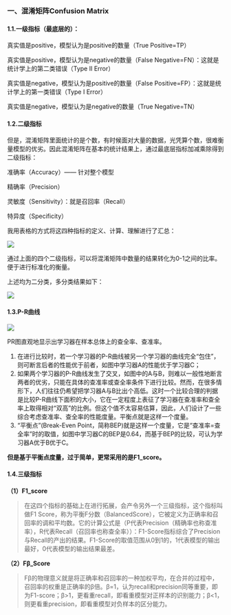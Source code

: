 ### 一、混淆矩阵Confusion Matrix

#### 1.1.一级指标（最底层的）：

真实值是positive，模型认为是positive的数量（True Positive=TP）

真实值是positive，模型认为是negative的数量（False Negative=FN）：这就是统计学上的第二类错误（Type II Error）

真实值是negative，模型认为是positive的数量（False Positive=FP）：这就是统计学上的第一类错误（Type I Error）

真实值是negative，模型认为是negative的数量（True Negative=TN）



#### 1.2.二级指标

但是，混淆矩阵里面统计的是个数，有时候面对大量的数据，光凭算个数，很难衡量模型的优劣。因此混淆矩阵在基本的统计结果上，通过最底层指标加减乘除得到二级指标：

  准确率（Accuracy）—— 针对整个模型

  精确率（Precision）

  灵敏度（Sensitivity）：就是召回率（Recall）

  特异度（Specificity）

  我用表格的方式将这四种指标的定义、计算、理解进行了汇总：

  ![](https://secure2.wostatic.cn/static/e5ebLm5K7GZHRPSiPndfqe/image.png?auth_key=1669178888-7ZKBDtBRyGy86w39pcqzbc-0-09101cf9d94ada309ed6e23c026c2972)

通过上面的四个二级指标，可以将混淆矩阵中数量的结果转化为0-1之间的比率。便于进行标准化的衡量。

上述均为二分类，多分类结果如下：

![](https://secure2.wostatic.cn/static/rMv6CeJPawRPJT6vbnP6GH/image.png?auth_key=1669178889-rJTeX5trtzazyAGoEsAJ7r-0-e1b4534472dd7669eee000b63e14332a)



#### 1.3.P-R曲线

![](https://secure2.wostatic.cn/static/kEKRvVwcvZxe1m2XNismVZ/image.png?auth_key=1669178889-8v471vDUPt7f84RdujbuHr-0-b007166b5aa0e0f2a8701587c1f79d3e)

PR图直观地显示出学习器在样本总体上的查全率、查准率。
  1. 在进行比较时，若一个学习器的P-R曲线被另一个学习器的曲线完全“包住”，则可断言后者的性能优于前者，如图中学习器A的性能优于学习器C；
  2. 如果两个学习器的P-R曲线发生了交叉，如图中的A与B，则难以一般性地断言两者的优劣，只能在具体的查准率或查全率条件下进行比较。然而，在很多情形下，人们往往仍希望把学习器A与B比出个高低。这时一个比较合理的判据是比较P-R曲线下面积的大小，它在一定程度上表征了学习器在查准率和查全率上取得相对“双高”的比例。但这个值不太容易估算，因此，人们设计了一些综合考虑查准率、查全率的性能度量。平衡点就是这样一个度量。
  3. “平衡点”(Break-Even Point，简称BEP)就是这样一个度量，它是“查准率=查全率”时的取值，如图中学习器C的BEP是0.64，而基于BEP的比较，可认为学习器A优于B优于C。

  **但是基于平衡点度量，过于简单，更常采用的是F1_score。**

#### 1.4.三级指标 

**（1）F1_score** 

> 在这四个指标的基础上在进行拓展，会产令另外一个三级指标，这个指标叫做F1 Score，称为平衡F分数（BalancedScore），它被定义为正确率和召回率的调和平均数。它的计算公式是（P代表Precision（精确率也称查准率），R代表Recall（召回率也称查全率））：F1-Score指标综合了Precision与Recall的产出的结果。F1-Score的取值范围从0到1的，1代表模型的输出最好，0代表模型的输出结果最差。

**（2）Fβ_Score**

> Fβ的物理意义就是将正确率和召回率的一种加权平均，在合并的过程中，召回率的权重是正确率的β倍。β=1，认为recall和precision同等重要，即为F1-score；β>1，更看重recall，即看重模型对正样本的识别能力；β<1，则更看重precision，即看重模型对负样本的区分能力。　　
